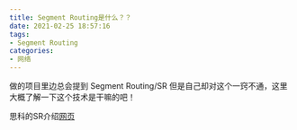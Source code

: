 ```yaml
---
title: Segment Routing是什么？？
date: 2021-02-25 18:57:16
tags:
- Segment Routing
categories:
- 网络
---
```


做的项目里边总会提到 Segment Routing/SR 但是自己却对这个一窍不通，这里大概了解一下这个技术是干嘛的吧！

思科的SR介绍[网页](https://www.cisco.com/c/zh_cn/solutions/service-provider/segment_routing.html)

<!--more-->